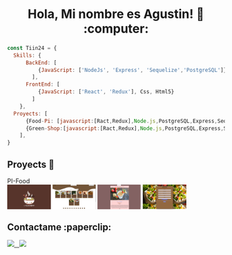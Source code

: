 <h1 align="center"> Hola, Mi nombre es Agustin! 👋 :computer: </h1>

```js
const Tiin24 = {
  Skills: {
      BackEnd: [
          {JavaScript: ['NodeJs', 'Express', 'Sequelize','PostgreSQL']},
        ],
      FrontEnd: [
          {JavaScript: ['React', 'Redux'], Css, Html5}
        ]
    },
  Proyects: [
      {Food-Pi: [javascript:[Ract,Redux],Node.js,PostgreSQL,Express,Sequelize,Css}
      {Green-Shop:[javascript:[Ract,Redux],Node.js,PostgreSQL,Express,Sequelize,Css,Firebase,JWT]}
    ],
}
```

<div>
  <h2>Proyects 📌</h2>
  <div>
    <span>PI-Food</span>
    <div>
      <img src="./asscets/Landing page food.png" alt="" align="center" height="20%" width="20%" >
      <img src="./asscets/Home Page food.png" alt="" align=center height="20%" width="20%">
      <img src="./asscets/Detail Page.png" alt="" align=center height="20%" width="20%">
      <img src="./asscets/Create Page.png" alt="" align=center height="20%" width="20%">
    </div>
  </div>
</div>


<div>
  <h2>Contactame :paperclip: </h2>
  
  <span >
<a href="https://www.linkedin.com/in/isaias-romero/" ><img width="5%" src="https://pngimg.com/uploads/linkedIn/linkedIn_PNG38.png"> &nbsp;
<a href="mailto:romeroisaiasagustin@gmail.com" ><img width="5%" src="https://upload.wikimedia.org/wikipedia/commons/8/8c/Gmail_Icon_%282013-2020%29.svg">
</span>
 
</div>
